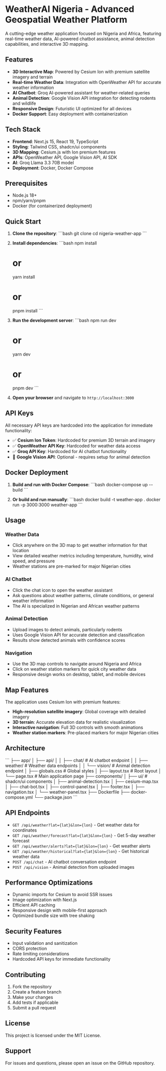 # WeatherAI Nigeria - Advanced Geospatial Weather Platform

A cutting-edge weather application focused on Nigeria and Africa, featuring real-time weather data, AI-powered chatbot assistance, animal detection capabilities, and interactive 3D mapping.

## Features

- **3D Interactive Map**: Powered by Cesium Ion with premium satellite imagery and terrain
- **Real-time Weather Data**: Integration with OpenWeather API for accurate weather information
- **AI Chatbot**: Groq AI-powered assistant for weather-related queries
- **Animal Detection**: Google Vision API integration for detecting rodents and wildlife
- **Responsive Design**: Futuristic UI optimized for all devices
- **Docker Support**: Easy deployment with containerization

## Tech Stack

- **Frontend**: Next.js 15, React 19, TypeScript
- **Styling**: Tailwind CSS, shadcn/ui components
- **3D Mapping**: Cesium.js with Ion premium features
- **APIs**: OpenWeather API, Google Vision API, AI SDK
- **AI**: Groq Llama 3.3 70B model
- **Deployment**: Docker, Docker Compose

## Prerequisites

- Node.js 18+
- npm/yarn/pnpm
- Docker (for containerized deployment)

## Quick Start

1. **Clone the repository**:
   \`\`\`bash
   git clone <repository-url>
   cd nigeria-weather-app
   \`\`\`

2. **Install dependencies**:
   \`\`\`bash
   npm install
   # or
   yarn install
   # or
   pnpm install
   \`\`\`

3. **Run the development server**:
   \`\`\`bash
   npm run dev
   # or
   yarn dev
   # or
   pnpm dev
   \`\`\`

4. **Open your browser** and navigate to `http://localhost:3000`

## API Keys

All necessary API keys are hardcoded into the application for immediate functionality:

- ✅ **Cesium Ion Token**: Hardcoded for premium 3D terrain and imagery
- ✅ **OpenWeather API Key**: Hardcoded for weather data access
- ✅ **Groq API Key**: Hardcoded for AI chatbot functionality
- 🔧 **Google Vision API**: Optional - requires setup for animal detection

## Docker Deployment

1. **Build and run with Docker Compose**:
   \`\`\`bash
   docker-compose up --build
   \`\`\`

2. **Or build and run manually**:
   \`\`\`bash
   docker build -t weather-app .
   docker run -p 3000:3000 weather-app
   \`\`\`

## Usage

### Weather Data
- Click anywhere on the 3D map to get weather information for that location
- View detailed weather metrics including temperature, humidity, wind speed, and pressure
- Weather stations are pre-marked for major Nigerian cities

### AI Chatbot
- Click the chat icon to open the weather assistant
- Ask questions about weather patterns, climate conditions, or general weather information
- The AI is specialized in Nigerian and African weather patterns

### Animal Detection
- Upload images to detect animals, particularly rodents
- Uses Google Vision API for accurate detection and classification
- Results show detected animals with confidence scores

### Navigation
- Use the 3D map controls to navigate around Nigeria and Africa
- Click on weather station markers for quick city weather data
- Responsive design works on desktop, tablet, and mobile devices

## Map Features

The application uses Cesium Ion with premium features:
- **High-resolution satellite imagery**: Global coverage with detailed imagery
- **3D terrain**: Accurate elevation data for realistic visualization
- **Interactive navigation**: Full 3D controls with smooth animations
- **Weather station markers**: Pre-placed markers for major Nigerian cities

## Architecture

\`\`\`
├── app/
│   ├── api/
│   │   ├── chat/          # AI chatbot endpoint
│   │   ├── weather/       # Weather data endpoints
│   │   └── vision/        # Animal detection endpoint
│   ├── globals.css        # Global styles
│   ├── layout.tsx         # Root layout
│   └── page.tsx           # Main application page
├── components/
│   ├── ui/                # shadcn/ui components
│   ├── animal-detection.tsx
│   ├── cesium-map.tsx
│   ├── chat-bot.tsx
│   ├── control-panel.tsx
│   ├── footer.tsx
│   ├── navigation.tsx
│   └── weather-panel.tsx
├── Dockerfile
├── docker-compose.yml
└── package.json
\`\`\`

## API Endpoints

- `GET /api/weather?lat={lat}&lon={lon}` - Get weather data for coordinates
- `GET /api/weather/forecast?lat={lat}&lon={lon}` - Get 5-day weather forecast
- `GET /api/weather/alerts?lat={lat}&lon={lon}` - Get weather alerts
- `GET /api/weather/historical?lat={lat}&lon={lon}` - Get historical weather data
- `POST /api/chat` - AI chatbot conversation endpoint
- `POST /api/vision` - Animal detection from uploaded images

## Performance Optimizations

- Dynamic imports for Cesium to avoid SSR issues
- Image optimization with Next.js
- Efficient API caching
- Responsive design with mobile-first approach
- Optimized bundle size with tree shaking

## Security Features

- Input validation and sanitization
- CORS protection
- Rate limiting considerations
- Hardcoded API keys for immediate functionality

## Contributing

1. Fork the repository
2. Create a feature branch
3. Make your changes
4. Add tests if applicable
5. Submit a pull request

## License

This project is licensed under the MIT License.

## Support

For issues and questions, please open an issue on the GitHub repository.
